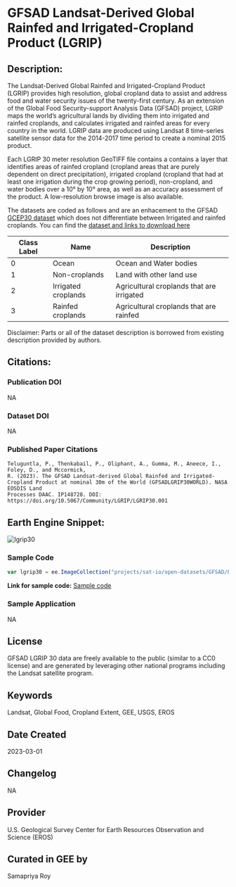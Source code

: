 
# GFSAD Landsat-Derived Global Rainfed and Irrigated-Cropland Product (LGRIP)

## Description:

The Landsat-Derived Global Rainfed and Irrigated-Cropland Product (LGRIP) provides high resolution, global cropland data to assist and address food and water security issues of the twenty-first century. As an extension of the Global Food Security-support Analysis Data (GFSAD) project, LGRIP maps the world’s agricultural lands by dividing them into irrigated and rainfed croplands, and calculates irrigated and rainfed areas for every country in the world. LGRIP data are produced using Landsat 8 time-series satellite sensor data for the 2014-2017 time period to create a nominal 2015 product.

Each LGRIP 30 meter resolution GeoTIFF file contains a contains a layer that identifies areas of rainfed cropland (cropland areas that are purely dependent on direct precipitation), irrigated cropland (cropland that had at least one irrigation during the crop growing period), non-cropland, and water bodies over a 10° by 10° area, as well as an accuracy assessment of the product. A low-resolution browse image is also available.

The datasets are coded as follows and are an enhacement to the GFSAD [GCEP30 dataset](https://gee-community-catalog.org/projects/gcep30/) which does not differentiate between Irrigated and rainfed croplands. You can find the [dataset and links to download here](https://lpdaac.usgs.gov/products/lgrip30v001/)

|Class Label|Name               |Description                              |
|-----------|-------------------|-----------------------------------------|
|0          |Ocean              |Ocean and Water bodies                   |
|1          |Non-croplands      |Land with other land use                 |
|2          |Irrigated croplands|Agricultural croplands that are irrigated|
|3          |Rainfed croplands  |Agricultural croplands that are rainfed  |

Disclaimer: Parts or all of the dataset description is borrowed from existing description provided by authors.

## Citations:

### Publication DOI

NA

### Dataset DOI

NA

### Published Paper Citations

```
Teluguntla, P., Thenkabail, P., Oliphant, A., Gumma, M., Aneece, I., Foley, D., and Mccormick,
R. (2023). The GFSAD Landsat-derived Global Rainfed and Irrigated-Cropland Product at nominal 30m of the World (GFSADLGRIP30WORLD). NASA EOSDIS Land
Processes DAAC. IP148728. DOI: https://doi.org/10.5067/Community/LGRIP/LGRIP30.001
```

## Earth Engine Snippet:
![lgrip30](https://user-images.githubusercontent.com/6677629/222334759-8dd1aef4-21ab-42ab-b618-296bdde331e4.gif)
### Sample Code

```js
var lgrip30 = ee.ImageCollection("projects/sat-io/open-datasets/GFSAD/LGRIP30");
```

**Link for sample code:** [Sample code](https://code.earthengine.google.com/?scriptPath=users/sat-io/awesome-gee-catalog-examples:agriculture-vegetation-forestry/LGRIP-30-CROPLAND-EXTENT)

### Sample Application

NA

## License

GFSAD LGRIP 30 data are freely available to the public (similar to a CC0 license) and are generated by leveraging other national programs including the Landsat satellite program.

## Keywords

Landsat, Global Food, Cropland Extent, GEE, USGS, EROS

## Date Created

2023-03-01

## Changelog

NA

## Provider

U.S. Geological Survey Center for Earth Resources Observation and Science (EROS)

## Curated in GEE by
Samapriya Roy